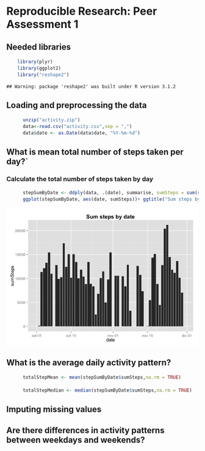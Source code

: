 # Reproducible Research: Peer Assessment 1
## Needed libraries

```r
    library(plyr)
    library(ggplot2)
    library("reshape2")
```

```
## Warning: package 'reshape2' was built under R version 3.1.2
```
## Loading and preprocessing the data

```r
      unzip("activity.zip")
      data<-read.csv("activity.csv",sep = ",")
      data$date <- as.Date(data$date, "%Y-%m-%d")
```

## What is mean total number of steps taken per day?`
### Calculate the total number of steps taken by day

```r
      stepSumByDate <- ddply(data, .(date), summarise, sumSteps = sum(steps, na.rm = TRUE))
      ggplot(stepSumByDate, aes(date, sumSteps))+ ggtitle("Sum steps by date")+theme(plot.title = element_text(face="bold"))+geom_histogram(stat = "identity")
```

![](./PA1_template_files/figure-html/unnamed-chunk-3-1.png) 

## What is the average daily activity pattern?


```r
      totalStepMean <- mean(stepSumByDate$sumSteps,na.rm = TRUE)

      totalStepMedian <- median(stepSumByDate$sumSteps,na.rm = TRUE)
```

## Imputing missing values



## Are there differences in activity patterns between weekdays and weekends?
